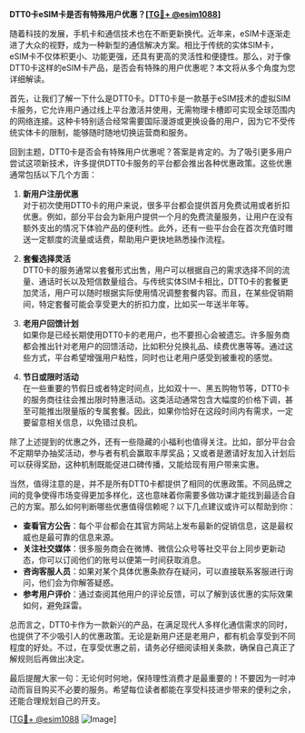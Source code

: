 **DTT0卡eSIM卡是否有特殊用户优惠？[[TG💪+ @esim1088](https://t.me/s/esim1088)]**

随着科技的发展，手机卡和通信技术也在不断更新换代。近年来，eSIM卡逐渐走进了大众的视野，成为一种新型的通信解决方案。相比于传统的实体SIM卡，eSIM卡不仅体积更小、功能更强，还具有更高的灵活性和便捷性。那么，对于像DTT0卡这样的eSIM卡产品，是否会有特殊的用户优惠呢？本文将从多个角度为您详细解读。

首先，让我们了解一下什么是DTT0卡。DTT0卡是一款基于eSIM技术的虚拟SIM卡服务，它允许用户通过线上平台激活并使用，无需物理卡槽即可实现全球范围内的网络连接。这种卡特别适合经常需要国际漫游或更换设备的用户，因为它不受传统实体卡的限制，能够随时随地切换运营商和服务。

回到主题，DTT0卡是否会有特殊用户优惠呢？答案是肯定的。为了吸引更多用户尝试这项新技术，许多提供DTT0卡服务的平台都会推出各种优惠政策。这些优惠通常包括以下几个方面：

1. **新用户注册优惠**  
   对于初次使用DTT0卡的用户来说，很多平台都会提供首月免费试用或者折扣优惠。例如，部分平台会为新用户提供一个月的免费流量服务，让用户在没有额外支出的情况下体验产品的便利性。此外，还有一些平台会在首次充值时赠送一定额度的流量或话费，帮助用户更快地熟悉操作流程。

2. **套餐选择灵活**  
   DTT0卡的服务通常以套餐形式出售，用户可以根据自己的需求选择不同的流量、通话时长以及短信数量组合。与传统实体SIM卡相比，DTT0卡的套餐更加灵活，用户可以随时根据实际使用情况调整套餐内容。而且，在某些促销期间，特定套餐可能会享受更大的折扣力度，比如买一年送半年等。

3. **老用户回馈计划**  
   如果你是已经长期使用DTT0卡的老用户，也不要担心会被遗忘。许多服务商都会推出针对老用户的回馈活动，比如积分兑换礼品、续费优惠等等。通过这些方式，平台希望增强用户粘性，同时也让老用户感受到被重视的感觉。

4. **节日或限时活动**  
   在一些重要的节假日或者特定时间点，比如双十一、黑五购物节等，DTT0卡的服务商往往会推出限时特惠活动。这类活动通常包含大幅度的价格下调，甚至可能推出限量版的专属套餐。因此，如果你恰好在这段时间内有需求，一定要留意相关信息，以免错过良机。

除了上述提到的优惠之外，还有一些隐藏的小福利也值得关注。比如，部分平台会不定期举办抽奖活动，参与者有机会赢取丰厚奖品；又或者是邀请好友加入计划后可以获得奖励，这种机制既能促进口碑传播，又能给现有用户带来实惠。

当然，值得注意的是，并不是所有DTT0卡都提供了相同的优惠政策。不同品牌之间的竞争使得市场变得更加多样化，这也意味着你需要多做功课才能找到最适合自己的方案。那么如何判断哪些优惠值得信赖呢？以下几点建议或许可以帮助到你：

- **查看官方公告**：每个平台都会在其官方网站上发布最新的促销信息，这是最权威也是最可靠的信息来源。
- **关注社交媒体**：很多服务商会在微博、微信公众号等社交平台上同步更新动态，你可以订阅他们的账号以便第一时间获取消息。
- **咨询客服人员**：如果对某个具体优惠条款存在疑问，可以直接联系客服进行询问，他们会为你解答疑惑。
- **参考用户评价**：通过查阅其他用户的评论反馈，可以了解到该优惠的实际效果如何，避免踩雷。

总而言之，DTT0卡作为一款新兴的产品，在满足现代人多样化通信需求的同时，也提供了不少吸引人的优惠政策。无论是新用户还是老用户，都有机会享受到不同程度的好处。不过，在享受优惠之前，请务必仔细阅读相关条款，确保自己真正了解规则后再做出决定。

最后提醒大家一句：无论何时何地，保持理性消费才是最重要的！不要因为一时冲动而盲目购买不必要的服务。希望每位读者都能在享受科技进步带来的便利之余，还能合理规划自己的开支。

[[TG💪+ @esim1088](https://t.me/s/esim1088) ![Image](https://i.postimg.cc/4NQfJmqS/Snipaste-2025-05-13-00-14-12.png)]